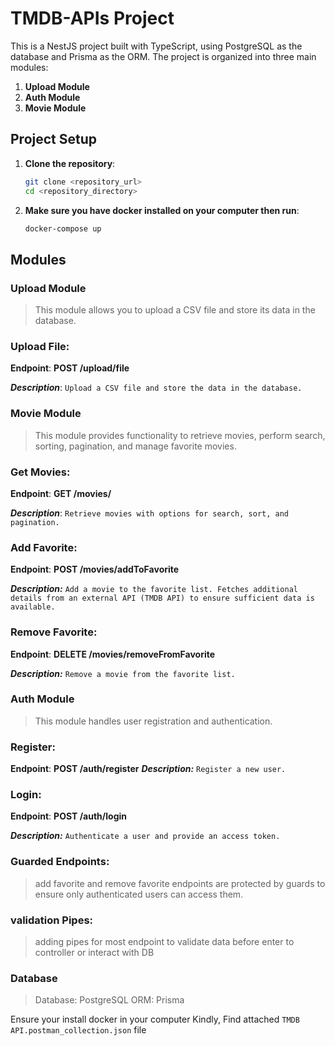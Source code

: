 # TMDB-APIs Project

This is a NestJS project built with TypeScript, using PostgreSQL as the database and Prisma as the ORM. The project is organized into three main modules:

1. **Upload Module**
2. **Auth Module**
3. **Movie Module**

## Project Setup



1. **Clone the repository**:
   ```bash
   git clone <repository_url>
   cd <repository_directory>
2. **Make sure you have docker installed on your computer then run**:
   ```bash
   docker-compose up

## Modules

### Upload Module
>This module allows you to upload a CSV file and store its data in the database.

### Upload File:

**Endpoint**: **POST /upload/file**

***Description***: `Upload a CSV file and store the data in the database.`


### Movie Module
>This module provides functionality to retrieve movies, perform search, sorting, pagination, and manage favorite movies.

### Get Movies:
**Endpoint**: **GET /movies/**

***Description***: `Retrieve movies with options for search, sort, and pagination.`

### Add Favorite:
**Endpoint**: **POST /movies/addToFavorite**

***Description:*** `Add a movie to the favorite list. Fetches additional details from an external API (TMDB API) to ensure sufficient data is available.`

### Remove Favorite:
**Endpoint**: **DELETE /movies/removeFromFavorite**

***Description:*** `Remove a movie from the favorite list.`


### Auth Module
>This module handles user registration and authentication.

### Register:
**Endpoint**: **POST /auth/register**
***Description:*** `Register a new user.`

### Login:
**Endpoint**: 
**POST /auth/login**

***Description:*** `Authenticate a user and provide an access token.`

### Guarded Endpoints:
>add favorite and remove favorite endpoints are protected by guards to ensure only authenticated users can access them.

### validation Pipes:
>adding pipes for most endpoint to validate data before enter to controller or interact with DB
### Database
>Database: PostgreSQL
ORM: Prisma

Ensure your install docker in your computer
Kindly, Find attached `TMDB API.postman_collection.json` file 

